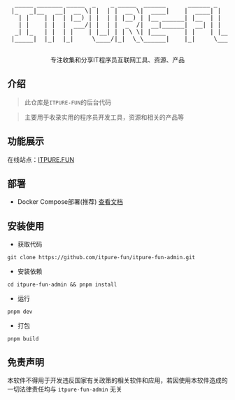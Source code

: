 
<div align="center">
  <pre>
  _____ _______ _____  _    _ _____  ______      ______ _    _ _   _ 
 |_   _|__   __|  __ \| |  | |  __ \|  ____|    |  ____| |  | | \ | |
   | |    | |  | |__) | |  | | |__) | |__ ______| |__  | |  | |  \| |
   | |    | |  |  ___/| |  | |  _  /|  __|______|  __| | |  | | . ` |
  _| |_   | |  | |    | |__| | | \ \| |____     | |    | |__| | |\  |
 |_____|  |_|  |_|     \____/|_|  \_\______|    |_|     \____/|_| \_|
  </pre>
  <p>  专注收集和分享IT程序员互联网工具、资源、产品 </p>
</div>

## 介绍

> 此仓库是`ITPURE-FUN`的后台代码

> 主要用于收录实用的程序员开发工具，资源和相关的产品等

## 功能展示

在线站点：<a href="https://itpure.fun" target="_blank">ITPURE.FUN</a>

## 部署

- Docker Compose部署(推荐) <a href="https://github.com/itpure-fun/itpure-fun-deploy/blob/main/README.md" target="_blank">查看文档</a>

## 安装使用

- 获取代码
```
git clone https://github.com/itpure-fun/itpure-fun-admin.git
```
- 安装依赖
```
cd itpure-fun-admin && pnpm install
```
- 运行
```
pnpm dev
```
- 打包
```
pnpm build
```

## 免责声明

本软件不得用于开发违反国家有关政策的相关软件和应用，若因使用本软件造成的一切法律责任均与 `itpure-fun-admin` 无关